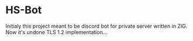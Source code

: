 # HS-Bot
Initialy this project meant to be discord bot for private server written in ZIG.
Now it's undone TLS 1.2 implementation...
